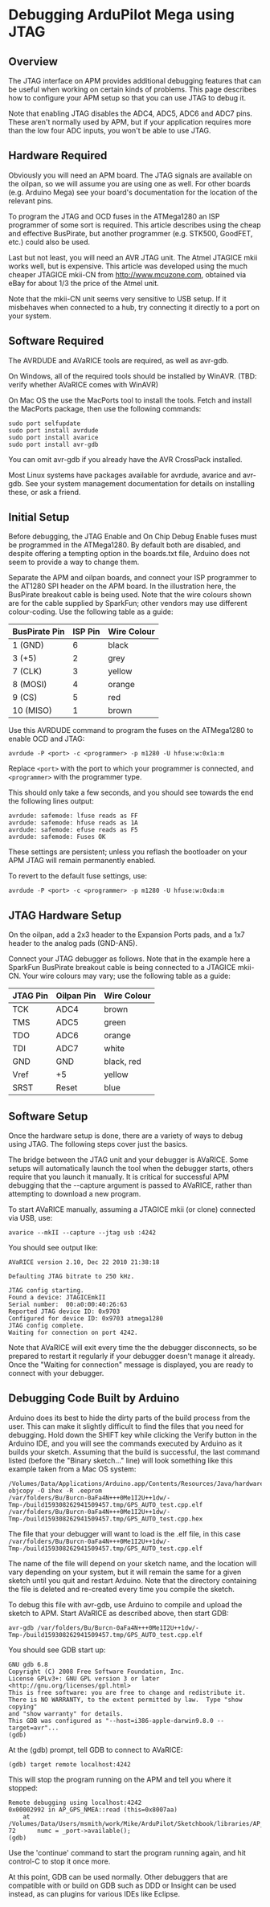 # Debugging ArduPilot Mega using JTAG #

## Overview ##

The JTAG interface on APM provides additional debugging features that can be useful when working on certain kinds of problems.  This page describes how to configure your APM setup so that you can use JTAG to debug it.

Note that enabling JTAG disables the ADC4, ADC5, ADC6 and ADC7 pins.  These aren't normally used by APM, but if your application requires more than the low four ADC inputs, you won't be able to use JTAG.

## Hardware Required ##

Obviously you will need an APM board.  The JTAG signals are available on the oilpan, so we will assume you are using one as well.  For other boards (e.g. Arduino Mega) see your board's documentation for the location of the relevant pins.

To program the JTAG and OCD fuses in the ATMega1280 an ISP programmer of some sort is required.  This article describes using the cheap and effective BusPirate, but another programmer (e.g. STK500, GoodFET, etc.) could also be used.

Last but not least, you will need an AVR JTAG unit.  The Atmel JTAGICE mkii works well, but is expensive.  This article was developed using the much cheaper JTAGICE mkii-CN from http://www.mcuzone.com, obtained via eBay for about 1/3 the price of the Atmel unit.

Note that the mkii-CN unit seems very sensitive to USB setup.  If it misbehaves when connected to a hub, try connecting it directly to a port on your system.

## Software Required ##

The AVRDUDE and AVaRICE tools are required, as well as avr-gdb.

On Windows, all of the required tools should be installed by WinAVR.  (TBD: verify whether AVaRICE comes with WinAVR)

On Mac OS the use the MacPorts tool to install the tools.  Fetch and install the MacPorts package, then use the following commands:

```
sudo port selfupdate
sudo port install avrdude
sudo port install avarice
sudo port install avr-gdb
```

You can omit avr-gdb if you already have the AVR CrossPack installed.

Most Linux systems have packages available for avrdude, avarice and avr-gdb.  See your system management documentation for details on installing these, or ask a friend.

## Initial Setup ##

Before debugging, the JTAG Enable and On Chip Debug Enable fuses must be programmed in the ATMega1280.  By default both are disabled, and despite offering a tempting option in the boards.txt file, Arduino does not seem to provide a way to change them.

Separate the APM and oilpan boards, and connect your ISP programmer to the AT1280 SPI header on the APM board.  In the illustration here, the BusPirate breakout cable is being used.  Note that the wire colours shown are for the cable supplied by SparkFun; other vendors may use different colour-coding.  Use the following table as a guide:

|BusPirate Pin|ISP Pin|Wire Colour|
|:------------|:------|:----------|
|1 (GND)      |6      |black      |
|3 (+5)       |2      |grey       |
|7 (CLK)      |3      |yellow     |
|8 (MOSI)     |4      |orange     |
|9 (CS)       |5      |red        |
|10 (MISO)    |1      |brown      |

Use this AVRDUDE command to program the fuses on the ATMega1280 to enable OCD and JTAG:

```
avrdude -P <port> -c <programmer> -p m1280 -U hfuse:w:0x1a:m
```

Replace `<port>` with the port to which your programmer is connected, and `<programmer>` with the programmer type.

This should only take a few seconds, and you should see towards the end the following lines output:

```
avrdude: safemode: lfuse reads as FF
avrdude: safemode: hfuse reads as 1A
avrdude: safemode: efuse reads as F5
avrdude: safemode: Fuses OK
```

These settings are persistent; unless you reflash the bootloader on your APM JTAG will remain permanently enabled.

To revert to the default fuse settings, use:

```
avrdude -P <port> -c <programmer> -p m1280 -U hfuse:w:0xda:m
```

## JTAG Hardware Setup ##

On the oilpan, add a 2x3 header to the Expansion Ports pads, and a 1x7 header to the analog pads (GND-AN5).

Connect your JTAG debugger as follows.  Note that in the example here a SparkFun BusPirate breakout cable is being connected to a JTAGICE mkii-CN.  Your wire colours may vary; use the following table as a guide:

|JTAG Pin|Oilpan Pin|Wire Colour|
|:-------|:---------|:----------|
|TCK     |ADC4      |brown      |
|TMS     |ADC5      |green      |
|TDO     |ADC6	     |orange     |
|TDI     |ADC7      |white      |
|GND     |GND       |black, red |
|Vref    |+5        |yellow     |
|SRST    |Reset     |blue       |

## Software Setup ##

Once the hardware setup is done, there are a variety of ways to debug using JTAG.  The following steps cover just the basics.

The bridge between the JTAG unit and your debugger is AVaRICE.  Some setups will automatically launch the tool when the debugger starts, others require that you launch it manually.  It is critical for successful APM debugging that the --capture argument is passed to AVaRICE, rather than attempting to download a new program.

To start AVaRICE manually, assuming a JTAGICE mkii (or clone) connected via USB, use:

```
avarice --mkII --capture --jtag usb :4242
```

You should see output like:

```
AVaRICE version 2.10, Dec 22 2010 21:38:18

Defaulting JTAG bitrate to 250 kHz.

JTAG config starting.
Found a device: JTAGICEmkII
Serial number:  00:a0:00:40:26:63
Reported JTAG device ID: 0x9703
Configured for device ID: 0x9703 atmega1280
JTAG config complete.
Waiting for connection on port 4242.
```

Note that AVaRICE will exit every time the the debugger disconnects, so be prepared to restart it regularly if your debugger doesn't manage it already.  Once the "Waiting for connection" message is displayed, you are ready to connect with your debugger.

## Debugging Code Built by Arduino ##

Arduino does its best to hide the dirty parts of the build process from the user.  This can make it slightly difficult to find the files that you need for debugging.  Hold down the SHIFT key while clicking the Verify button in the Arduino IDE, and you will see the commands executed by Arduino as it builds your sketch.  Assuming that the build is successful, the last command listed (before the "Binary sketch…" line) will look something like this example taken from a Mac OS system:

```
/Volumes/Data/Applications/Arduino.app/Contents/Resources/Java/hardware/tools/avr/bin/avr-objcopy -O ihex -R .eeprom 
/var/folders/Bu/Burcn-0aFa4N+++0Me1I2U++1dw/-Tmp-/build159308262941509457.tmp/GPS_AUTO_test.cpp.elf
/var/folders/Bu/Burcn-0aFa4N+++0Me1I2U++1dw/-Tmp-/build159308262941509457.tmp/GPS_AUTO_test.cpp.hex
```

The file that your debugger will want to load is the .elf file, in this case `/var/folders/Bu/Burcn-0aFa4N+++0Me1I2U++1dw/-Tmp-/build159308262941509457.tmp/GPS_AUTO_test.cpp.elf`

The name of the file will depend on your sketch name, and the location will vary depending on your system, but it will remain the same for a given sketch until you quit and restart Arduino.  Note that the directory containing the file is deleted and re-created every time you compile the sketch.

To debug this file with avr-gdb, use Arduino to compile and upload the sketch to APM.  Start AVaRICE as described above, then start GDB:

```
avr-gdb /var/folders/Bu/Burcn-0aFa4N+++0Me1I2U++1dw/-Tmp-/build159308262941509457.tmp/GPS_AUTO_test.cpp.elf
```

You should see GDB start up:

```
GNU gdb 6.8
Copyright (C) 2008 Free Software Foundation, Inc.
License GPLv3+: GNU GPL version 3 or later <http://gnu.org/licenses/gpl.html>
This is free software: you are free to change and redistribute it.
There is NO WARRANTY, to the extent permitted by law.  Type "show copying"
and "show warranty" for details.
This GDB was configured as "--host=i386-apple-darwin9.8.0 --target=avr"...
(gdb)
```

At the (gdb) prompt, tell GDB to connect to AVaRICE:

```
(gdb) target remote localhost:4242
```

This will stop the program running on the APM and tell you where it stopped:

```
Remote debugging using localhost:4242
0x00002992 in AP_GPS_NMEA::read (this=0x8007aa)
    at /Volumes/Data/Users/msmith/work/Mike/ArduPilot/Sketchbook/libraries/AP_GPS/AP_GPS_NMEA.cpp:72
72		numc = _port->available();
(gdb)
```

Use the 'continue' command to start the program running again, and hit control-C to stop it once more.

At this point, GDB can be used normally.  Other debuggers that are compatible with or build on GDB such as DDD or Insight can be used instead, as can plugins for various IDEs like Eclipse.